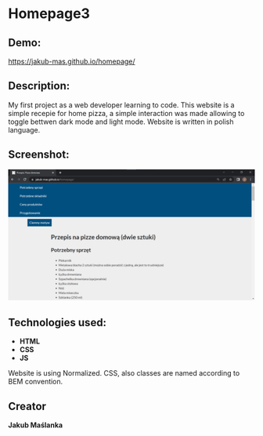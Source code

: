 
# Homepage3

## Demo:

https://jakub-mas.github.io/homepage/

## Description:

My first project as a web developer learning to code. This website is a simple recepie for home pizza, a simple interaction was made allowing to toggle bettwen dark mode and light mode. Website is written in polish language.

## Screenshot:

<p align="center">
    <img src="/images/preview.gif" alt="preview">
</p>

## Technologies used:

- **HTML**
- **CSS**
- **JS**

<p>
Website is using Normalized. CSS, also classes are named according to BEM convention.
</p>

## Creator

**Jakub Maślanka**

